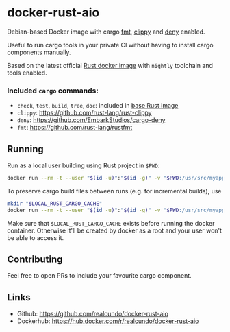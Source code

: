 # docker-rust-aio
Debian-based Docker image with cargo [fmt](https://github.com/rust-lang/rustfmt), [clippy](https://github.com/rust-lang/rust-clippy) and [deny](https://github.com/EmbarkStudios/cargo-deny) enabled.

Useful to run cargo tools in your private CI without having to install cargo components manually.

Based on the latest official [Rust docker image](https://github.com/rust-lang/docker-rust) with `nightly` toolchain and tools enabled.

### Included `cargo` commands:
- `check`, `test`, `build`, `tree`, `doc`: included in [base Rust image](https://github.com/rust-lang/docker-rust)
- `clippy`: https://github.com/rust-lang/rust-clippy
- `deny`: https://github.com/EmbarkStudios/cargo-deny
- `fmt`: https://github.com/rust-lang/rustfmt

## Running
Run as a local user building using Rust project in `$PWD`:
```bash
docker run --rm -t --user "$(id -u)":"$(id -g)" -v "$PWD:/usr/src/myapp" realcundo/docker-rust-aio cargo clippy
```
To preserve cargo build files between runs (e.g. for incremental builds), use
```bash
mkdir "$LOCAL_RUST_CARGO_CACHE"
docker run --rm -t --user "$(id -u)":"$(id -g)" -v "$PWD:/usr/src/myapp" -v "$LOCAL_RUST_CARGO_CACHE:/usr/local/cargo/registry" realcundo/docker-rust-aio cargo clippy
```
Make sure that `$LOCAL_RUST_CARGO_CACHE` exists before running the docker container. Otherwise it'll be created by docker as a root and your user won't be able to access it.

## Contributing
Feel free to open PRs to include your favourite cargo component.

## Links
- Github: https://github.com/realcundo/docker-rust-aio
- Dockerhub: https://hub.docker.com/r/realcundo/docker-rust-aio
